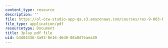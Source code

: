 ```yaml
---
content_type: resource
description: ''
file: https://ol-ocw-studio-app-qa.s3.amazonaws.com/courses/res-9-003-brains-minds-and-machines-summer-course-summer-2015/b3d043364a938e1646d808a0d7eaea49_qTVDxXBK5A.pdf
file_type: application/pdf
resourcetype: Document
title: 3play pdf file
uid: b3d04336-4a93-8e16-46d8-08a0d7eaea49
---
```


